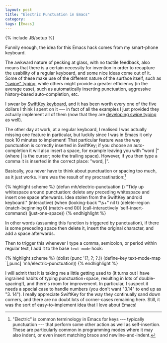 ```yaml
---
layout: post
title: "Electric Punctuation in Emacs"
category: 
tags: [Emacs]
---
```

{% include JB/setup %}

Funnily enough, the idea for this Emacs hack comes from my smart-phone
keyboard.

The awkward nature of pecking at glass, with no tactile feedback, also
means that there is a certain necessity for invention in order to
recapture the usability of a regular keyboard, and some nice ideas
come out of it.  Some of these make use of the different nature of the
surface itself, such as
["swipe" typing](http://www.youtube.com/watch?v=WuP6AQPRpUg), while
others might provide a greater efficiency (in the average case), such
as automatically inserting punctuation, aggressive history-based
auto-completion, etc.

I swear by [SwiftKey keyboard](http://www.swiftkey.net/), and it has
been worth every one of the five dollars I think I spent on it --- in
fact of all the examples I just provided they actually implement all
of them (now that they are
[developing swipe typing](http://www.swiftkey.net/flow/) as well).

The other day at work, at a regular keyboard, I realised I was
actually missing one feature in particular, but luckily since I was in
Emacs it only took 10 minutes to implement!  That particular feature
was the way punctuation is correctly inserted in SwiftKey; if you
choose an auto-completion it will also insert a space, for example
leaving you with "word |" (where | is the cursor; note the trailing
space).  However, if you then type a comma it is inserted in the
correct place: "word, |".

Basically, you never have to think about punctuation or spacing too
much, as it just works.  Here was the result of my
procrastination:[^fn-electric]

{% highlight scheme %}
(defun mh/electric-punctuation ()
  "Tidy up whitespace around punctuation: delete any preceding
  whitespace and insert one space afterwards.  Idea stolen from
  the SwiftKey android keyboard."
  (interactive)
  (when (looking-back "\s+" nil t)
    (delete-region (match-beginning 0) (match-end 0)))
  (call-interactively 'self-insert-command)
  (just-one-space))
{% endhighlight %}

In other words (assuming this function is triggered by punctuation),
if there is some preceding space then delete it, insert the original
character, and add a space afterwards.

Then to trigger this whenever I type a comma, semicolon, or period
within regular text, I add it to the base `text-mode` hook:

{% highlight scheme %}
(dolist (punc '(?, ?\; ?.))
  (define-key text-mode-map `[,punc] 'mh/electric-punctuation))
{% endhighlight %}

I will admit that it is taking me a little getting used to (it turns
out I have ingrained habits of typing punctuation+space, resulting in
lots of double-spacing!), and there's room for improvement.  In
particular, I suspect it needs a special case to handle numbers (you
don't want "3.14" to end up as "3. 14").  I really appreciate SwiftKey
for the way they continually sand down corners, and there are no doubt
lots of corner-cases remaining here.  Still, it was the sort of
easy-to-implement idea that I love about Emacs!

[^fn-electric]: "Electric" is common terminology in Emacs for keys ---
typically punctuation --- that perform some other action as well as
self-insertion.  These are particularly common in programming modes
where it may also indent, or even insert matching brace and
newline-and-indent.
